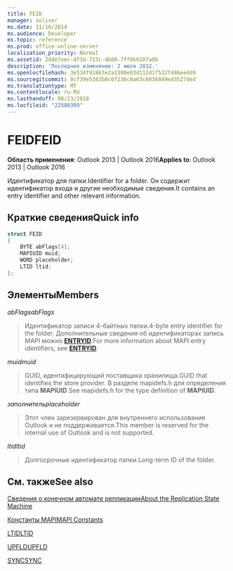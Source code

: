 ```yaml
---
title: FEID
manager: soliver
ms.date: 11/16/2014
ms.audience: Developer
ms.topic: reference
ms.prod: office-online-server
localization_priority: Normal
ms.assetid: 2dde7eec-df3d-723c-db08-7ff0b6107a0b
description: 'Последнее изменение: 2 июля 2012.'
ms.openlocfilehash: 3e534f91863e2a1300e03d112d1f532f486eedd9
ms.sourcegitcommit: 0cf39e5382b8c6f236c8a63c6036849ed3527ded
ms.translationtype: MT
ms.contentlocale: ru-RU
ms.lasthandoff: 08/23/2018
ms.locfileid: "22588309"
---
```

# <a name="feid"></a><span data-ttu-id="5d99e-103">FEID</span><span class="sxs-lookup"><span data-stu-id="5d99e-103">FEID</span></span>

 
  
<span data-ttu-id="5d99e-104">**Область применения**: Outlook 2013 | Outlook 2016</span><span class="sxs-lookup"><span data-stu-id="5d99e-104">**Applies to**: Outlook 2013 | Outlook 2016</span></span> 
  
<span data-ttu-id="5d99e-105">Идентификатор для папки.</span><span class="sxs-lookup"><span data-stu-id="5d99e-105">Identifier for a folder.</span></span> <span data-ttu-id="5d99e-106">Он содержит идентификатор входа и другие необходимые сведения.</span><span class="sxs-lookup"><span data-stu-id="5d99e-106">It contains an entry identifier and other relevant information.</span></span>
  
## <a name="quick-info"></a><span data-ttu-id="5d99e-107">Краткие сведения</span><span class="sxs-lookup"><span data-stu-id="5d99e-107">Quick info</span></span>

```cpp
struct FEID 
{ 
    BYTE abFlags[4]; 
    MAPIUID muid; 
    WORD placeholder; 
    LTID ltid; 
};
```

## <a name="members"></a><span data-ttu-id="5d99e-108">Элементы</span><span class="sxs-lookup"><span data-stu-id="5d99e-108">Members</span></span>

 <span data-ttu-id="5d99e-109">_abFlags_</span><span class="sxs-lookup"><span data-stu-id="5d99e-109">_abFlags_</span></span>
  
> <span data-ttu-id="5d99e-110">Идентификатор записи 4-байтных папки.</span><span class="sxs-lookup"><span data-stu-id="5d99e-110">4-byte entry identifier for the folder.</span></span> <span data-ttu-id="5d99e-111">Дополнительные сведения об идентификаторах запись MAPI можно **[ENTRYID](entryid.md)**.</span><span class="sxs-lookup"><span data-stu-id="5d99e-111">For more information about MAPI entry identifiers, see **[ENTRYID](entryid.md)**.</span></span> 
    
 <span data-ttu-id="5d99e-112">_muid_</span><span class="sxs-lookup"><span data-stu-id="5d99e-112">_muid_</span></span>
  
> <span data-ttu-id="5d99e-113">GUID, идентифицирующий поставщика хранилища.</span><span class="sxs-lookup"><span data-stu-id="5d99e-113">GUID that identifies the store provider.</span></span> <span data-ttu-id="5d99e-114">В разделе mapidefs.h для определения типа **MAPIUID**.</span><span class="sxs-lookup"><span data-stu-id="5d99e-114">See mapidefs.h for the type definition of **MAPIUID**.</span></span> 
    
 <span data-ttu-id="5d99e-115">_заполнитель_</span><span class="sxs-lookup"><span data-stu-id="5d99e-115">_placeholder_</span></span>
  
> <span data-ttu-id="5d99e-116">Этот член зарезервирован для внутреннего использования Outlook и не поддерживается.</span><span class="sxs-lookup"><span data-stu-id="5d99e-116">This member is reserved for the internal use of Outlook and is not supported.</span></span>
    
 <span data-ttu-id="5d99e-117">_ltid_</span><span class="sxs-lookup"><span data-stu-id="5d99e-117">_ltid_</span></span>
  
> <span data-ttu-id="5d99e-118">Долгосрочные идентификатор папки.</span><span class="sxs-lookup"><span data-stu-id="5d99e-118">Long-term ID of the folder.</span></span>
    
## <a name="see-also"></a><span data-ttu-id="5d99e-119">См. также</span><span class="sxs-lookup"><span data-stu-id="5d99e-119">See also</span></span>



[<span data-ttu-id="5d99e-120">Сведения о конечном автомате репликации</span><span class="sxs-lookup"><span data-stu-id="5d99e-120">About the Replication State Machine</span></span>](about-the-replication-state-machine.md)
  
[<span data-ttu-id="5d99e-121">Константы MAPI</span><span class="sxs-lookup"><span data-stu-id="5d99e-121">MAPI Constants</span></span>](mapi-constants.md)
  
[<span data-ttu-id="5d99e-122">LTID</span><span class="sxs-lookup"><span data-stu-id="5d99e-122">LTID</span></span>](ltid.md)
  
[<span data-ttu-id="5d99e-123">UPFLD</span><span class="sxs-lookup"><span data-stu-id="5d99e-123">UPFLD</span></span>](upfld.md)
  
[<span data-ttu-id="5d99e-124">SYNC</span><span class="sxs-lookup"><span data-stu-id="5d99e-124">SYNC</span></span>](sync.md)

